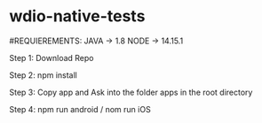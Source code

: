 # wdio-native-tests


#REQUIEREMENTS:
JAVA -> 1.8
NODE -> 14.15.1
 

Step 1:
Download Repo

Step 2:
npm install

Step 3:
Copy app and Ask into the folder apps in the root directory

Step 4: 
npm run android / nom run iOS
